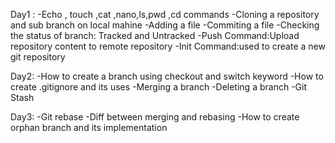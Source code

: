 Day1 :
-Echo , touch ,cat ,nano,ls,pwd ,cd  commands
-Cloning a repository and sub branch on local mahine
-Adding a file
-Commiting a file
-Checking the status of branch: Tracked and Untracked
-Push Command:Upload repository content to remote repository
-Init Command:used to create a new git repository

Day2:
-How to create a branch using checkout and switch keyword
-How to create .gitignore and its uses
-Merging a branch
-Deleting a branch
-Git Stash

Day3:
-Git rebase
-Diff between merging and rebasing
-How to create orphan branch and its implementation

